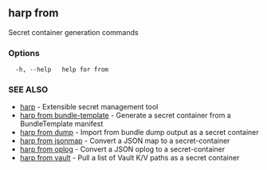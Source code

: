 ## harp from

Secret container generation commands

### Options

```
  -h, --help   help for from
```

### SEE ALSO

* [harp](harp.md)	 - Extensible secret management tool
* [harp from bundle-template](harp_from_bundle-template.md)	 - Generate a secret container from a BundleTemplate manifest
* [harp from dump](harp_from_dump.md)	 - Import from bundle dump output as a secret container
* [harp from jsonmap](harp_from_jsonmap.md)	 - Convert a JSON map to a secret-container
* [harp from oplog](harp_from_oplog.md)	 - Convert a JSON oplog to a secret-container
* [harp from vault](harp_from_vault.md)	 - Pull a list of Vault K/V paths as a secret container

